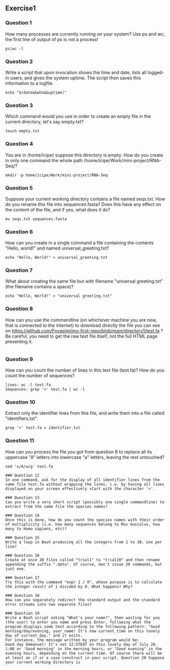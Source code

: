 ## Exercise1
### Question 1 
How many processes are currently running on your system? Use ps and wc, the first line of output of ps is not a process!
```
ps|wc -l
```

### Question 2 
Write a script that upon invocation shows the time and date, lists all logged-in users, and gives the system uptime. The script then saves this information to a logfile.
```
echo "$(date&&who&&uptime)"
```
### Question 3 
Which command would you use in order to create an empty file in the current directory, let's say empty.txt?
```
touch empty.txt
```

### Question 4 
You are in /home/icipe/ suppose this directory is empty. How do you create in only one command the whole path /home/icipe/Work/mini-project/RNA-Seq/?
```
mkdir -p home/icipe/Work/mini-project/RNA-Seq
```
### Question 5 
Suppose your current working directory contains a file named seqs.txt. How do you rename this file into sequences.fasta? Does this have any effect on the content of the file, and if yes, what does it do?
```
mv seqs.txt sequences.fasta
```

### Question 6 
How can you create in a single command a file containing the contents "Hello, world!" and named universal_greeting.txt?
```
echo "Hello, World!" > universal_greeting.txt
```

### Question 7 
What about creating the same file but with filename "universal greeting.txt" (the filename contains a space)?
```
echo "Hello, World!" > "universal greeting.txt"
```
### Question 8 
How can you use the commandline (on whichever machine you are now, that is connected to the internet) to download directly the file you can see on https://github.com/Fnyasimi/my-first-repo/blob/main/directory1/test.fa ? Be careful, you need to get the raw text file itself, not the full HTML page presenting it.
```

```

### Question 9 
How can you count the number of lines in this text file (test.fa)? How do you count the number of sequences?
```
lines: wc -l test.fa
Sequences: grep '>' test.fa | wc -l
```
### Question 10 
Extract only the identifier lines from this file, and write them into a file called "identifiers.txt".
```
grep '>' test.fa > identifier.txt
```

### Question 11 
How can you process the file you got from question 8 to replace all its uppercase "A" letters into lowercase "a" letters, leaving the rest untouched?
```
sed 's/A/a/g' test.fa

### Question 12 
In one command, ask for the display of all identifier lines from the same file test.fa without wrapping the lines, i.e. by having all lines displayed on your screen effectively start with the character '>'.
```

```
### Question 13 
Can you write a very short script (possibly one single commandline) to extract from the same file the species names?

### Question 14 
Once this is done, how do you count the species names with their order of multiplicity (i.e. how many sequences belong to Mus musculus, how many to Homo sapiens, etc)?

### Question 15 
Write a loop in Bash producing all the integers from 1 to 30, one per line?

### Question 16 
Create at once 20 files called "trial1" to "trial20" and then rename appending the suffix ".data". Of course, don't issue 20 commands, but just one.

### Question 17 
Try this with the command "expr 1 / 0", whose purpose is to calculate the integer result of 1 divided by 0. What happens? Why?

### Question 18 
How can you separately redirect the standard output and the standard error streams into two separate files?

### Question 19 
Write a Bash script asking "What's your name?", then waiting for you (the user) to enter you name and press Enter, following what the program displays some text according to the following pattern: "Good morning/day/evening, your_name! It's now current_time on this lovely day of current_day." and it exits.
For instance, the message written by your program would be:
Good day Emmanuel! It's not 12:57EAT on this lovely day of July 20. 1:00 or 'Good morning" in the morning hours, or "Good evening" in the evening hours, depending on the current time. Of course there will be at least an if or a case construct in your script. Question 20 Suppose your current working directory is 
